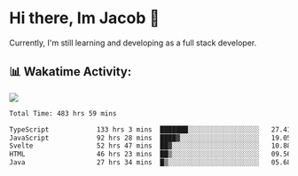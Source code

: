 # Hi there, Im Jacob 👋
Currently, I'm still learning and developing as a full stack developer.

## 📊 Wakatime Activity:

![](https://wakatime.com/share/@bfeff6fe-7f39-433c-bc17-53e716b9a274/c1084c79-5b1a-4658-a9e1-8a8ffabbc873.svg)

<!--START_SECTION:waka-->

```txt
Total Time: 483 hrs 59 mins

TypeScript            133 hrs 3 mins  ███████░░░░░░░░░░░░░░░░░░   27.41 %
JavaScript            92 hrs 28 mins  ████▓░░░░░░░░░░░░░░░░░░░░   19.05 %
Svelte                52 hrs 47 mins  ██▓░░░░░░░░░░░░░░░░░░░░░░   10.88 %
HTML                  46 hrs 23 mins  ██▒░░░░░░░░░░░░░░░░░░░░░░   09.56 %
Java                  27 hrs 34 mins  █▒░░░░░░░░░░░░░░░░░░░░░░░   05.68 %
```

<!--END_SECTION:waka-->
